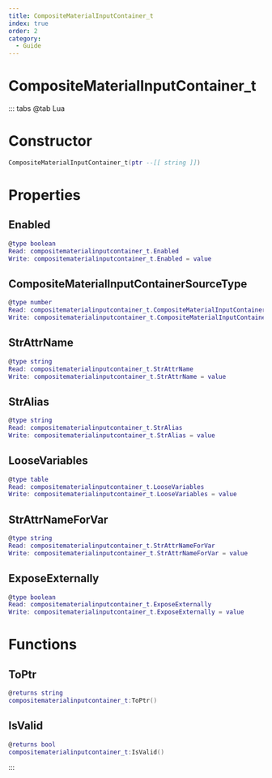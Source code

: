 ```yaml
---
title: CompositeMaterialInputContainer_t
index: true
order: 2
category:
  - Guide
---
```


# CompositeMaterialInputContainer_t

::: tabs
@tab Lua
# Constructor
```lua
CompositeMaterialInputContainer_t(ptr --[[ string ]])
```
# Properties
## Enabled 
```lua
@type boolean
Read: compositematerialinputcontainer_t.Enabled
Write: compositematerialinputcontainer_t.Enabled = value
```
## CompositeMaterialInputContainerSourceType 
```lua
@type number
Read: compositematerialinputcontainer_t.CompositeMaterialInputContainerSourceType
Write: compositematerialinputcontainer_t.CompositeMaterialInputContainerSourceType = value
```
## StrAttrName 
```lua
@type string
Read: compositematerialinputcontainer_t.StrAttrName
Write: compositematerialinputcontainer_t.StrAttrName = value
```
## StrAlias 
```lua
@type string
Read: compositematerialinputcontainer_t.StrAlias
Write: compositematerialinputcontainer_t.StrAlias = value
```
## LooseVariables 
```lua
@type table
Read: compositematerialinputcontainer_t.LooseVariables
Write: compositematerialinputcontainer_t.LooseVariables = value
```
## StrAttrNameForVar 
```lua
@type string
Read: compositematerialinputcontainer_t.StrAttrNameForVar
Write: compositematerialinputcontainer_t.StrAttrNameForVar = value
```
## ExposeExternally 
```lua
@type boolean
Read: compositematerialinputcontainer_t.ExposeExternally
Write: compositematerialinputcontainer_t.ExposeExternally = value
```
# Functions
## ToPtr
```lua
@returns string
compositematerialinputcontainer_t:ToPtr()
```
## IsValid
```lua
@returns bool
compositematerialinputcontainer_t:IsValid()
```

:::